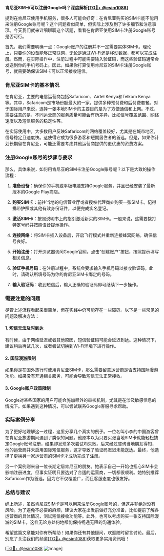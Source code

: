 **肯尼亚SIM卡可以注册Google吗？深度解析[[TG💪+ @esim1088](https://t.me/s/esim1088)]**

提到在肯尼亚使用手机服务，很多人可能会好奇：在肯尼亚购买的SIM卡能不能用来注册Google账号呢？这个问题看似简单，但实际上涉及到了许多细节和注意事项。今天我们就来详细聊聊这个话题，看看在肯尼亚使用SIM卡注册Google账号是否可行。

首先，我们需要明确一点：Google账户的注册并不一定需要实体SIM卡。理论上，只要你的设备能够正常联网，无论是通过Wi-Fi还是移动数据，都可以完成注册。然而，在实际操作中，注册过程中可能需要输入验证码，而这些验证码通常会发送到你的手机号码上。因此，如果你打算使用肯尼亚的SIM卡注册Google账号，就需要确保该SIM卡可以正常接收短信。

### 肯尼亚SIM卡的基本情况

在肯尼亚，主要的电信运营商包括Safaricom、Airtel Kenya和Telkom Kenya等。其中，Safaricom是市场份额最大的一家，提供多种预付费和后付费套餐。对于国际用户来说，选择一张本地SIM卡的主要目的是为了方便通信和上网。不过，需要注意的是，不同运营商的服务质量可能会有所差异，比如信号覆盖范围、网络速度以及短信服务的稳定性等。

在实际使用中，大多数用户反映Safaricom的网络覆盖较好，尤其是在城市地区，信号稳定且速度快。这使得它成为很多游客和短期居住者的首选。但是，如果你计划长期留在肯尼亚，可能还需要考虑其他运营商提供的更优惠的资费方案。

### 注册Google账号的步骤与要求

那么，具体来说，如何用肯尼亚的SIM卡注册Google账号呢？以下是大致的操作流程：

1. **准备设备**：确保你的手机或平板电脑支持Google服务，并且已经安装了最新版本的Google Play商店。
   
2. **购买SIM卡**：前往当地的电信营业厅或者授权代理商处购买一张SIM卡。记得携带护照或其他有效身份证件，以便完成实名登记。

3. **激活SIM卡**：按照说明书上的指引激活新买的SIM卡。一般来说，这需要拨打特定号码并按照语音提示操作。

4. **连接网络**：将SIM卡插入设备后，开启飞行模式并重新连接蜂窝网络，确保信号良好。

5. **开始注册**：打开浏览器访问Google官网，点击“创建账户”按钮，按照提示填写相关信息。

6. **验证手机号码**：在注册过程中，系统会要求输入手机号码以接收验证码。此时，请确认所填号码为你的肯尼亚SIM卡绑定的号码。

7. **输入验证码**：收到短信后，输入正确的验证码即可继续下一步操作。

### 需要注意的问题

尽管上述流程看起来很简单，但在实践中仍可能存在一些障碍。以下是一些常见的问题及解决方法：

#### 1. 短信无法及时到达
有时候，由于网络延迟或者其他原因，短信验证码可能会延迟到达。这种情况下，建议稍后再试几次，或者尝试切换到Wi-Fi环境下进行操作。

#### 2. 国际漫游限制
如果你是在国外旅行时使用肯尼亚SIM卡，那么需要留意运营商是否支持国际漫游功能。如果没有开通相关服务，可能会导致短信无法正常接收。

#### 3. Google账户政策限制
Google对某些国家的用户可能会施加额外的审核机制，尤其是在涉及敏感信息的情况下。如果遇到这种情况，可以尝试联系Google客服寻求帮助。

### 实际案例分享

为了更好地理解这一过程，这里分享几个真实的例子。一位名叫小李的中国游客曾在肯尼亚旅游期间遇到了类似的问题。他原本以为只要买张当地SIM卡就能轻松搞定Google账号注册，结果却发现多次尝试均失败。后来经过咨询当地朋友得知，他的运营商并未启用国际短信服务，这才导致了验证码迟迟未能送达。最终，他选择了更换另一家运营商的SIM卡才成功完成了注册。

另一个案例则来自一位长期定居肯尼亚的朋友。她表示自己一开始也担心SIM卡会影响注册进度，但事实证明只要选对了合适的运营商，一切都很顺利。她特别推荐Safaricom作为首选，因为它不仅覆盖广，而且客服态度也很友好。

### 总结与建议

综上所述，虽然肯尼亚SIM卡是可以用来注册Google账号的，但这并非绝对没有风险。为了避免不必要的麻烦，建议大家在出发前做好充分准备，比如提前了解各运营商的具体情况，测试短信接收功能等。此外，也可以考虑购买一张支持国际漫游的SIM卡，这样无论身处何地都能保持畅通无阻的沟通体验。

希望这篇文章能对你有所帮助！如果你还有其他疑问，欢迎随时留言讨论。最后，别忘了关注我们的频道[[TG💪+ @esim1088](https://t.me/s/esim1088)]获取更多实用资讯哦！

[[TG💪+ @esim1088](https://t.me/s/esim1088) ![Image](https://i.postimg.cc/4NQfJmqS/Snipaste-2025-05-13-00-14-12.png)]